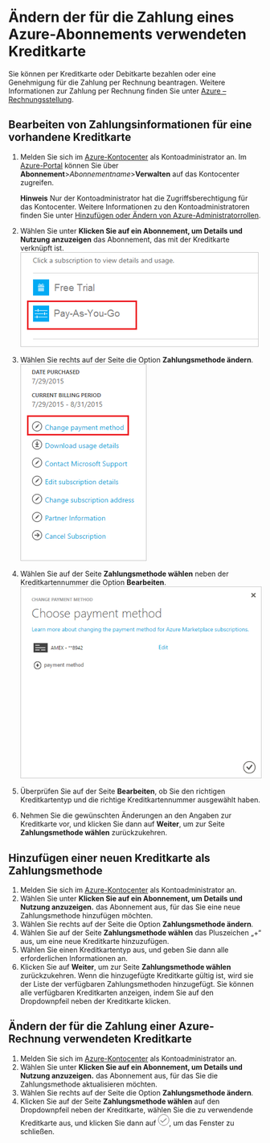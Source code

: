 <properties
	pageTitle="Ändern der für die Zahlung eines Azure-Abonnements verwendeten Kreditkarte | Microsoft Azure"
	description="Enthält Informationen zum Ändern der für die Zahlung eines Azure-Abonnements verwendeten Kreditkarte."
	services="billing"
	documentationCenter=""
	authors="genlin"
	manager="jarrettr"
	editor="meerak"
	tags="billing"
	/>

<tags
	ms.service="billing"
	ms.workload="na"
	ms.tgt_pltfrm="na"
	ms.devlang="na"
	ms.topic="article"
	ms.date="03/08/2016"
	ms.author="genli"/>

# Ändern der für die Zahlung eines Azure-Abonnements verwendeten Kreditkarte

Sie können per Kreditkarte oder Debitkarte bezahlen oder eine Genehmigung für die Zahlung per Rechnung beantragen. Weitere Informationen zur Zahlung per Rechnung finden Sie unter [Azure – Rechnungsstellung](https://azure.microsoft.com/pricing/invoicing/).

## Bearbeiten von Zahlungsinformationen für eine vorhandene Kreditkarte
1. Melden Sie sich im [Azure-Kontocenter](https://account.windowsazure.com/Subscriptions) als Kontoadministrator an. Im [Azure-Portal](https://portal.azure.com) können Sie über **Abonnement**>*Abonnementname*>**Verwalten** auf das Kontocenter zugreifen.

	**Hinweis** Nur der Kontoadministrator hat die Zugriffsberechtigung für das Kontocenter. Weitere Informationen zu den Kontoadministratoren finden Sie unter [Hinzufügen oder Ändern von Azure-Administratorrollen](billing-add-change-azure-subscription-administrator.md).

2. Wählen Sie unter **Klicken Sie auf ein Abonnement, um Details und Nutzung anzuzeigen** das Abonnement, das mit der Kreditkarte verknüpft ist.</br> ![selectsub](./media/billing-how-to-change-credit-card/selectsub.png)
3. Wählen Sie rechts auf der Seite die Option **Zahlungsmethode ändern**.</br> ![changesub](./media/billing-how-to-change-credit-card/changesub.png)
4. Wählen Sie auf der Seite **Zahlungsmethode wählen** neben der Kreditkartennummer die Option **Bearbeiten**.</br> ![changesub](./media/billing-how-to-change-credit-card/editcard.png)
5. Überprüfen Sie auf der Seite **Bearbeiten**, ob Sie den richtigen Kreditkartentyp und die richtige Kreditkartennummer ausgewählt haben.
6. Nehmen Sie die gewünschten Änderungen an den Angaben zur Kreditkarte vor, und klicken Sie dann auf **Weiter**, um zur Seite **Zahlungsmethode wählen** zurückzukehren.

## Hinzufügen einer neuen Kreditkarte als Zahlungsmethode
1. Melden Sie sich im [Azure-Kontocenter](https://account.windowsazure.com/Subscriptions) als Kontoadministrator an.
2. Wählen Sie unter **Klicken Sie auf ein Abonnement, um Details und Nutzung anzuzeigen.** das Abonnement aus, für das Sie eine neue Zahlungsmethode hinzufügen möchten.
3. Wählen Sie rechts auf der Seite die Option **Zahlungsmethode ändern**.
4. Wählen Sie auf der Seite **Zahlungsmethode wählen** das Pluszeichen „+“ aus, um eine neue Kreditkarte hinzuzufügen.
5. Wählen Sie einen Kreditkartentyp aus, und geben Sie dann alle erforderlichen Informationen an.
6. Klicken Sie auf **Weiter**, um zur Seite **Zahlungsmethode wählen** zurückzukehren. Wenn die hinzugefügte Kreditkarte gültig ist, wird sie der Liste der verfügbaren Zahlungsmethoden hinzugefügt. Sie können alle verfügbaren Kreditkarten anzeigen, indem Sie auf den Dropdownpfeil neben der Kreditkarte klicken.

## Ändern der für die Zahlung einer Azure-Rechnung verwendeten Kreditkarte
1. Melden Sie sich im [Azure-Kontocenter](https://account.windowsazure.com/Subscriptions) als Kontoadministrator an.
2. Wählen Sie unter **Klicken Sie auf ein Abonnement, um Details und Nutzung anzuzeigen.** das Abonnement aus, für das Sie die Zahlungsmethode aktualisieren möchten.
3. Wählen Sie rechts auf der Seite die Option **Zahlungsmethode ändern**.
4. Klicken Sie auf der Seite **Zahlungsmethode wählen** auf den Dropdownpfeil neben der Kreditkarte, wählen Sie die zu verwendende Kreditkarte aus, und klicken Sie dann auf ![checkbutton](./media/billing-how-to-change-credit-card/checkbutton.png), um das Fenster zu schließen.

<!---HONumber=AcomDC_0316_2016-->